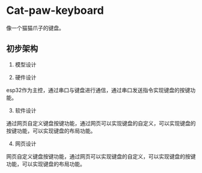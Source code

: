 # Cat-paw-keyboard

像一个猫猫爪子的键盘。

## 初步架构 

1. 模型设计

2. 硬件设计

esp32作为主控，通过串口与键盘进行通信，通过串口发送指令实现键盘的按键功能。

3. 软件设计

通过网页自定义键盘按键功能，通过网页可以实现键盘的自定义，可以实现键盘的按键功能，可以实现键盘的布局功能。

4. 网页设计

网页自定义键盘按键功能，通过网页可以实现键盘的自定义，可以实现键盘的按键功能，可以实现键盘的布局功能。